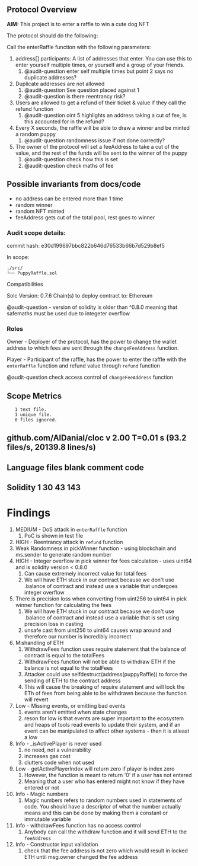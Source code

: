 ## Protocol Overview

**AIM:** This project is to enter a raffle to win a cute dog NFT

The protocol should do the following:

Call the enterRaffle function with the following parameters:
1. address[] participants: A list of addresses that enter. You can use this to enter yourself multiple times, or yourself and a group of your friends.
   1. @audit-question enter self multiple times but point 2 says no duplicate addresses?
2. Duplicate addresses are not allowed
   1. @audit-question See question placed against 1
   2. @audit-question is there reentrancy risk?
3. Users are allowed to get a refund of their ticket & value if they call the refund function
   1. @audit-question oint 5 highlights an address taking a cut of fee, is this accounted for in the refund?
4. Every X seconds, the raffle will be able to draw a winner and be minted a random puppy
   1. @audit-question randomness issue if not done correctly?
5. The owner of the protocol will set a feeAddress to take a cut of the value, and the rest of the funds will be sent to the winner of the puppy
   1. @audit-question check how this is set
   2. @audit-question check maths of fee

## Possible invariants from docs/code

- no address can be entered more than 1 time
- random winner
- random NFT minted
- feeAddress gets cut of the total pool, rest goes to winner

### Audit scope details:

commit hash: e30d199697bbc822b646d76533b66b7d529b8ef5

In scope:

```
./src/
└── PuppyRaffle.sol
```

Compatibilities

Solc Version: 0.7.6
Chain(s) to deploy contract to: Ethereum

@audit-question - version of solidity is older than ^0.8.0 meaning that safemaths must be used due to integeter overflow

### Roles

Owner - Deployer of the protocol, has the power to change the wallet address to which fees are sent through the `changeFeeAddress` function. 

Player - Participant of the raffle, has the power to enter the raffle with the `enterRaffle` function and refund value through `refund` function

@audit-question check access control of `changeFeeAddress` function

## Scope Metrics

       1 text file.
       1 unique file.
       0 files ignored.

github.com/AlDanial/cloc v 2.00  T=0.01 s (93.2 files/s, 20139.8 lines/s)
-------------------------------------------------------------------------------
Language                     files          blank        comment           code
-------------------------------------------------------------------------------
Solidity                         1             30             43            143
-------------------------------------------------------------------------------

# Findings

1. MEDIUM - DoS attack in `enterRaffle` function
   1. PoC is shown in test file
2. HIGH - Reentrancy attack in `refund` function
3. Weak Randomness in pickWinner function - using blockchain and ms.sender to generate random number
4. HIGH - Integer overflow in pick winner for fees calculation - uses uint64 and is solidity version < 0.8.0
   1. Can cause extremely incorrect value for total fees
   2. We will have ETH stuck in our contract because we don't use .balance of contract and instead use a variable that undergoes integer overflow
5. There is precision loss when converting from uint256 to uint64 in pick winner function for calculating the fees
   1. We will have ETH stuck in our contract because we don't use .balance of contract and instead use a variable that is set using precision loss in casting
   2. unsafe cast from uint256 to uint64 causes wrap around and therefore our number is incredibly incorrect
6. Mishandling of ETH
   1. WithdrawFees function uses require statement that the balance of contract is equal to the totalFees
   2. WithdrawFees function will not be able to withdraw ETH if the balance is not equal to the totalFees
   3. Attacker could use selfdestruct(address(puppyRaffle)) to force the sending of ETH to the contract address
   4. This will cause the breaking of require statement and will lock the ETh of fees from being able to be withdrawn because the function will revert
7. Low - Missing events, or emitting bad events
   1. events aren't emitted when state changes
   2. reson for low is that events are super important to the ecosystem and heaps of tools read events to update their system, and if an event can be manipulated to affect other systems - then it is atleast a low
8. Info - _isActivePlayer is never used
   1. no need, not a vulnerability
   2. increases gas cost
   3. clutters code when not used
9. Low - getActivePlayerIndex will return zero if player is index zero
   1.  However, the function is meant to return '0' if a user has not entered
   2.  Meaning that a user who has entered might not know if they have entered or not
10. Info - Magic numbers
    1.  Magic numbers refers to random numbers used in statements of code. You should have a descriptor of what the number actually means and this can be done by making them a constant or immutable variable
11. Info - withdrawFees function has no access control
    1.  Anybody can call the withdraw function and it will send ETH to the `feeAddress`
12. Info - Constructor input validation
    1.  check that the fee address is not zero which would result in locked ETH until msg.owner changed the fee address
